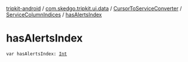 [tripkit-android](../../../index.md) / [com.skedgo.tripkit.ui.data](../../index.md) / [CursorToServiceConverter](../index.md) / [ServiceColumnIndices](index.md) / [hasAlertsIndex](./has-alerts-index.md)

# hasAlertsIndex

`var hasAlertsIndex: `[`Int`](https://kotlinlang.org/api/latest/jvm/stdlib/kotlin/-int/index.html)